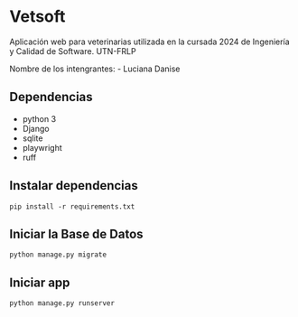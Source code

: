 # Vetsoft

Aplicación web para veterinarias utilizada en la cursada 2024 de Ingeniería y Calidad de Software. UTN-FRLP

Nombre de los intengrantes:
    - Luciana Danise

## Dependencias

- python 3
- Django
- sqlite
- playwright
- ruff

## Instalar dependencias

`pip install -r requirements.txt`

## Iniciar la Base de Datos

`python manage.py migrate`

## Iniciar app

`python manage.py runserver`

